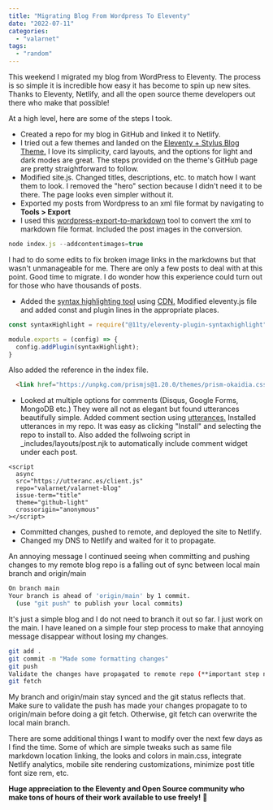 ```yaml
---
title: "Migrating Blog From Wordpress To Eleventy"
date: "2022-07-11"
categories: 
  - "valarnet"
tags: 
  - "random"
---
```


This weekend I migrated my blog from WordPress to Eleventy. The process is so simple it is incredible how easy it has become to spin up new sites. Thanks to Eleventy, Netlify, and all the open source theme developers out there who make that possible!

At a high level, here are some of the steps I took.
- Created a repo for my blog in GitHub and linked it to Netlify.
- I tried out a few themes and landed on the [Eleventy + Stylus Blog Theme.](https://github.com/ar363/eleventy-stylus-blog-theme) I love its simplicity, card layouts, and the options for light and dark modes are great. The steps provided on the theme's GitHub page are pretty straightforward to follow.
- Modified site.js. Changed titles, descriptions, etc. to match how I want them to look. I removed the "hero" section because I didn't need it to be there. The page looks even simpler without it.
- Exported my posts from Wordpress to an xml file format by navigating to **Tools > Export**
- I used this [wordpress-export-to-markdown](https://github.com/lonekorean/wordpress-export-to-markdown) tool to convert the xml to markdown file format. Included the post images in the conversion.
```js
node index.js --addcontentimages=true
```
I had to do some edits to fix broken image links in the markdowns but that wasn't unmanageable for me. There are only a few posts to deal with at this point. Good time to migrate. I do wonder how this experience could turn out for those who have thousands of posts.
- Added the [syntax highlighting tool](https://www.11ty.dev/docs/plugins/syntaxhighlight/) using [CDN.](https://prismjs.com/#basic-usage-cdn) Modified eleventy.js file and added const and plugin lines in the appropriate places.
```js
const syntaxHighlight = require("@11ty/eleventy-plugin-syntaxhighlight");

module.exports = (config) => {
  config.addPlugin(syntaxHighlight);
}
```
Also added the reference in the index file.
```html
  <link href="https://unpkg.com/prismjs@1.20.0/themes/prism-okaidia.css" rel="stylesheet">
```
- Looked at multiple options for comments (Disqus, Google Forms, MongoDB etc.) They were all not as elegant but found utterances beautifully simple. Added comment section using [utterances.](https://github.com/utterance/utterances)  Installed utterances in my repo. It was easy as clicking "Install" and selecting the repo to install to. Also added the follwoing script in _includes/layouts/post.njk to automatically include comment widget under each post.
```njk
<script
  async
  src="https://utteranc.es/client.js"
  repo="valarnet/valarnet-blog"
  issue-term="title"
  theme="github-light"
  crossorigin="anonymous"
></script>
```
- Committed changes, pushed to remote, and deployed the site to Netlify.
- Changed my DNS to Netlify and waited for it to propagate.

An annoying message I continued seeing when committing and pushing changes to my remote blog repo is a falling out of sync between local main branch and origin/main
```bash
On branch main
Your branch is ahead of 'origin/main' by 1 commit.
  (use "git push" to publish your local commits)
```
It's just a simple blog and I do not need to branch it out so far. I just work on the main. I have leaned on a simple four step process to make that annoying message disappear without losing my changes.
```bash
git add .
git commit -m "Made some formatting changes"
git push
Validate the changes have propagated to remote repo (**important step not to lose the changes**)
git fetch
```
My branch and origin/main stay synced and the git status reflects that. Make sure to validate the push has made your changes propagate to to origin/main before doing a git fetch. Otherwise, git fetch can overwrite the local main branch. 

There are some additional things I want to modify over the next few days as I find the time. Some of which are simple tweaks such as same file markdown location linking, the looks and colors in main.css, integrate Netlify analytics, mobile site rendering customizations, minimize post title font size rem, etc.

**Huge appreciation to the Eleventy and Open Source community who make tons of hours of their work available to use freely!** :clap: